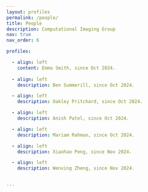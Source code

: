 ```yaml
---
layout: profiles
permalink: /people/
title: People
description: Computational Imaging Group
nav: true
nav_order: 6

profiles:

  - align: left
    content: Emma Smith, since Oct 2024.
    
  - align: left
    description: Ben Summerill, since Oct 2024.

  - align: left
    description: Oakley Pritchard, since Oct 2024.

  - align: left
    description: Anish Patel, since Oct 2024.

  - align: left
    description: Mariam Rahman, since Oct 2024.

  - align: left
    description: Xiaohao Peng, since Nov 2024.

  - align: left
    description: Wenxing Zheng, since Nov 2024.
    

---
```




